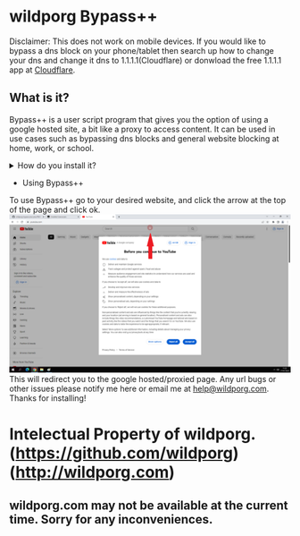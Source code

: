 # wildporg Bypass++

Disclaimer: This does not work on mobile devices. If you would like to bypass a dns block on your phone/tablet then search up how to change your dns and change it dns to 1.1.1.1(Cloudflare) or donwload the free 1.1.1.1 app at [Cloudflare](1.1.1.1).

## What is it?
Bypass++ is a user script program that gives you the option of using a google hosted site, a bit like a proxy to access content. It can be used in use cases such as bypassing dns blocks and general website blocking at home, work, or school.


<details>
<summary>How do you install it? </summary>

There are two ways, using a chrome extension, and just using it in the browser. To use the chrome extension, continue reading. To use it with just a normal browser, go to the [no extension page](/no-extension)

It's pretty simple really, and there are 3 main steps.
- Install TamperMonkey (or any user script manager)
- Import the script
- Use it

Ok, here's that same thing but more in depth.

- Installing Tampermonkey

Tampermonkey is easily installed by going to your extensions store e.g Chrome Web Store for Google Chrome, or Microsoft Store for Microsoft Edge (Chrome Web Store can also be used for Microsoft Edge) and clicking add to browser.

Chrome:

```
https://chrome.google.com/webstore/detail/tampermonkey/dhdgffkkebhmkfjojejmpbldmpobfkfo
```

Edge:
```
https://microsoftedge.microsoft.com/addons/detail/tampermonkey/iikmkjmpaadaobahmlepeloendndfphd?hl=zh-CN
```

Firefox:

```
https://addons.mozilla.org/en-US/firefox/addon/tampermonkey/
```

- Importing the script

Once Tampermonkey is installed, click the extensions button in the top right of your browser (it may be somewhere else),
![Puzzle Piece icon](/img/puzzle.png)
Then click Tampermonkey,
![Tampermonkey icon](/img/tampermonkey.png)
And after that dashboard.
![Dashboard icon](/img/dashboard.png)
Now go to utilities,
![Utilities button](/img/utilities.png)
Copy the [script link from github](https://github.com/wildporg/wildporg-bypass-plus-plus/raw/main/google.js), and paste it in Import from url at the bottom.
![Right click paste menu](/img/paste.png)
Click install,
![Install button](/img/install-1.png)
Then install,
![Install menu button](/img/install-2.png)
And it should be finished!
</details>

- Using Bypass++

To use Bypass++ go to your desired website, and click the arrow at the top of the page and click ok.
![Arrow button](/img/arrow.png)
This will redirect you to the google hosted/proxied page. Any url bugs or other issues please notify me here or email me at help@wildporg.com. Thanks for installing!

# Intelectual Property of wildporg. (https://github.com/wildporg) (http://wildporg.com)
## wildporg.com may not be available at the current time. Sorry for any inconveniences.
